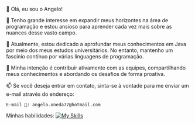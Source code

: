 👋 Olá, eu sou o Angelo!

👀 Tenho grande interesse em expandir meus horizontes na área de programação e estou ansioso para aprender cada vez mais sobre as nuances desse vasto campo.

🌱 Atualmente, estou dedicado a aprofundar meus conhecimentos em Java por meio dos meus estudos universitários. No entanto, mantenho um fascínio contínuo por várias linguagens de programação.

💞️ Minha intenção é contribuir ativamente com as equipes, compartilhando meus conhecimentos e abordando os desafios de forma proativa.

📫 Se você deseja entrar em contato, sinta-se à vontade para me enviar um e-mail através do endereço:

    E-mail 📧: angelo.oneda77@hotmail.com

Minhas habilidades:
[![My Skills](https://skillicons.dev/icons?i=js,html,css,bootstrap,py,php,java)](https://skillicons.dev)



